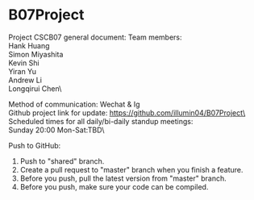 # B07Project
Project CSCB07 general document:
Team members:\
Hank Huang\
Simon Miyashita\
Kevin Shi\
Yiran Yu\
Andrew Li\
Longqirui Chen\

Method of communication: Wechat & Ig\
Github project link for update: https://github.com/illumin04/B07Project\
Scheduled times for all daily/bi-daily standup meetings:\
Sunday 20:00 Mon-Sat:TBD\


Push to GitHub:
1. Push to "shared" branch.
2. Create a pull request to "master" branch when you finish a feature.
3. Before you push, pull the latest version from "master" branch.
4. Before you push, make sure your code can be compiled.
